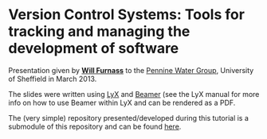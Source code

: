 # Version Control Systems: Tools for tracking and managing the development of software

Presentation given by [**Will Furnass**](https://www.shef.ac.uk/civil/staff/research/furnassw) to the [Pennine Water Group](https://www.sheffield.ac.uk/penninewatergroup), University of Sheffield in March 2013.

The slides were written using [LyX](https://www.lyx.org/) and [Beamer](https://www.ctan.org/pkg/beamer?lang=en) (see the LyX manual for more info on how to use Beamer within LyX and can be rendered as a PDF.

The (very simple) repository presented/developed during this tutorial is a submodule of this repository and can be found [here](https://github.com/willfurnass/vers-ctrl-pres-2013-test-repo).
